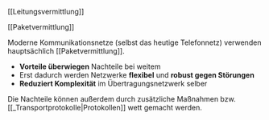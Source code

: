 
[[Leitungsvermittlung]]

[[Paketvermittlung]]

Moderne Kommunikationsnetze (selbst das heutige Telefonnetz) verwenden hauptsächlich [[Paketvermittlung]]. 

- **Vorteile überwiegen** Nachteile bei weitem
- Erst dadurch werden Netzwerke **flexibel** und **robust gegen Störungen**
- **Reduziert Komplexität** im Übertragungsnetzwerk selber

Die Nachteile können außerdem durch zusätzliche Maßnahmen bzw. [[_Transportprotokolle|Protokollen]] wett gemacht werden.